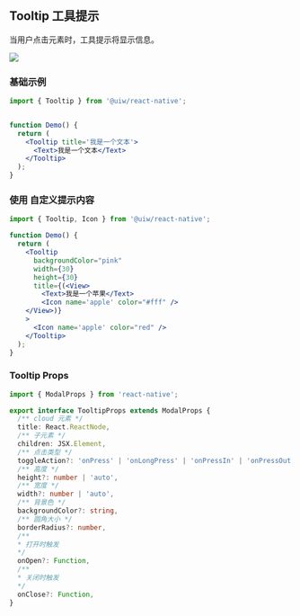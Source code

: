 Tooltip 工具提示
---

当用户点击元素时，工具提示将显示信息。

![](https://user-images.githubusercontent.com/57083007/146734166-271ec118-69b6-437a-885e-803e435cc05b.gif)<!--rehype:style=zoom: 33%;float: right; margin-left: 15px;-->

### 基础示例

```jsx
import { Tooltip } from '@uiw/react-native';


function Demo() {
  return (
    <Tooltip title='我是一个文本'>
      <Text>我是一个文本</Text>
    </Tooltip>
  );
}
```

### 使用 自定义提示内容

```jsx
import { Tooltip, Icon } from '@uiw/react-native';

function Demo() {
  return (
    <Tooltip
      backgroundColor="pink"
      width={30}
      height={30}
      title={(<View>
        <Text>我是一个苹果</Text>
        <Icon name='apple' color="#fff" />
    </View>)}
    >
      <Icon name='apple' color="red" />
    </Tooltip>
  );
}
```

### Tooltip Props

```ts
import { ModalProps } from 'react-native';

export interface TooltipProps extends ModalProps {
  /** cloud 元素 */
  title: React.ReactNode,
  /** 子元素 */
  children: JSX.Element,
  /** 点击类型 */
  toggleAction?: 'onPress' | 'onLongPress' | 'onPressIn' | 'onPressOut',
  /** 高度 */
  height?: number | 'auto',
  /** 宽度 */
  width?: number | 'auto',
  /** 背景色 */
  backgroundColor?: string,
  /** 圆角大小 */
  borderRadius?: number,
  /** 
  * 打开时触发
  */
  onOpen?: Function,
  /** 
  * 关闭时触发
  */
  onClose?: Function,
}
```
